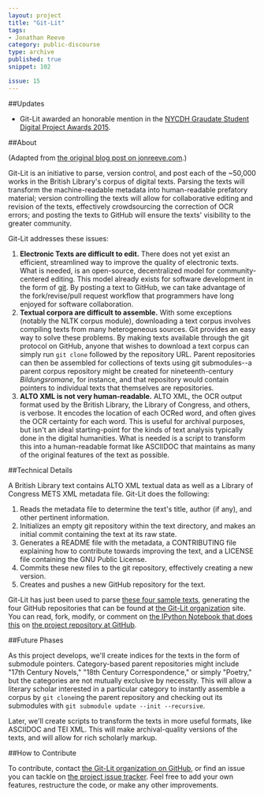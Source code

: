```yaml
---
layout: project
title: "Git-Lit"
tags:
- Jonathan Reeve 
category: public-discourse
type: archive
published: true
snippet: 102

issue: 15
---
```


##Updates

 - Git-Lit awarded an honorable mention in the [NYCDH Graudate Student Digital Project Awards 2015](http://nycdh.org/nycdh-graduate-student-digital-project-awards-2015/). 

##About 

(Adapted from [the original blog post on jonreeve.com](http://jonreeve.com/2015/09/introducing-git-lit/).)

Git-Lit is an initiative to parse, version control, and post each of the ~50,000 works in the British Library's corpus of digital texts. Parsing the texts will transform the machine-readable metadata into human-readable prefatory material; version controlling the texts will allow for collaborative editing and revision of the texts, effectively crowdsourcing the correction of OCR errors; and posting the texts to GitHub will ensure the texts' visibility to the greater community.  

Git-Lit addresses these issues: 

1. **Electronic Texts are difficult to edit.** There does not yet exist an efficient, streamlined way to improve the quality of electronic texts. What is needed, is an open-source, decentralized model for community-centered editing. This model already exists for software development in the form of [git](https://git-scm.com/book/en/v2/Getting-Started-About-Version-Control). By posting a text to GitHub, we can take advantage of the fork/revise/pull request workflow that programmers have long enjoyed for software collaboration.  
2. **Textual corpora are difficult to assemble.** With some exceptions (notably the NLTK corpus module), downloading a text corpus involves compiling texts from many heterogeneous sources. Git provides an easy way to solve these problems. By making texts available through the git protocol on GitHub, anyone that wishes to download a text corpus can simply run `git clone` followed by the repository URL. Parent repositories can then be assembled for collections of texts using git submodules--a parent corpus repository might be created for nineteenth-century _Bildungsromane_, for instance, and that repository would contain pointers to individual texts that themselves are repositories. 
3. **ALTO XML is not very human-readable.** ALTO XML, the OCR output format used by the British Library, the Library of Congress, and others, is verbose. It encodes the location of each OCRed word, and often gives the OCR certainty for each word. This is useful for archival purposes, but isn't an ideal starting-point for the kinds of text analysis typically done in the digital humanities. What is needed is a script to transform this into a human-readable format like ASCIIDOC that maintains as many of the original features of the text as possible.   

##Technical Details

A British Library text contains ALTO XML textual data as well as a Library of Congress METS XML metadata file. Git-Lit does the following:

1. Reads the metadata file to determine the text's title, author (if any), and other pertinent information. 
2. Initializes an empty git repository within the text directory, and makes an initial commit containing the text at its raw state. 
3. Generates a README file with the metadata, a CONTRIBUTING file explaining how to contribute towards improving the text, and a LICENSE file containing the GNU Public License. 
4. Commits these new files to the git repository, effectively creating a new version. 
5. Creates and pushes a new GitHub repository for the text. 

Git-Lit has just been used to parse [these four sample texts](https://github.com/JonathanReeve/git-lit/tree/master/data), generating the four GitHub repositories that can be found at [the Git-Lit organization](https://github.com/Git-Lit) site. You can read, fork, modify, or comment on [the IPython Notebook that does this](https://github.com/JonathanReeve/git-lit/blob/master/main.ipynb) on [the project repository at GitHub](https://github.com/JonathanReeve/git-lit).

##Future Phases

As this project develops, we'll create indices for the texts in the form of submodule pointers. Category-based parent repositories might include "17th Century Novels," "18th Century Correspondence," or simply "Poetry," but the categories are not mutually exclusive by necessity. This will allow a literary scholar interested in a particular category to instantly assemble a corpus by `git clone`ing the parent repository and checking out its submodules with `git submodule update --init --recursive`. 

Later, we'll create scripts to transform the texts in more useful formats, like ASCIIDOC and TEI XML. This will make archival-quality versions of the texts, and will allow for rich scholarly markup. 

##How to Contribute

To contribute, contact [the Git-Lit organization on GitHub](https://github.com/git-lit), or find an issue you can tackle on [the project issue tracker](https://github.com/JonathanReeve/git-lit/issues). Feel free to add your own features, restructure the code, or make any other improvements. 
